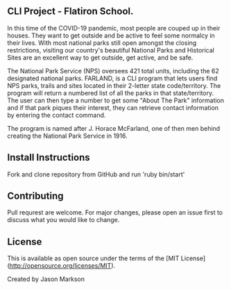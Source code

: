 ## CLI Project - Flatiron School.

In this time of the COVID-19 pandemic, most people are couped up in their houses.  They want to get outside and be active to feel some normalcy in their lives. With most national parks still open amongst the closing restrictions, visiting our country's beautiful National Parks and Historical Sites are an excellent way to get outside, get active, and be safe. 

The National Park Service (NPS) oversees 421 total units, including the 62 designated national parks. FARLAND, is a CLI program that lets users find NPS parks, trails and sites located in their 2-letter state code/territory. The program will return a numbered list of all the parks in that state/territory. The user can then type a number to get some "About The Park" information and if that park piques their interest, they can retrieve contact information by entering the contact command.

The program is named after J. Horace McFarland, one of then men behind creating the National Park Service in 1916. 

## Install Instructions

Fork and clone repository from GitHub and run 'ruby bin/start'

## Contributing

Pull requrest are welcome. For major changes, please open an issue first to discuss what you would like to change.

## License

This is available as open source under the terms of the [MIT License]
(http://opensource.org/licenses/MIT).

Created by Jason Markson